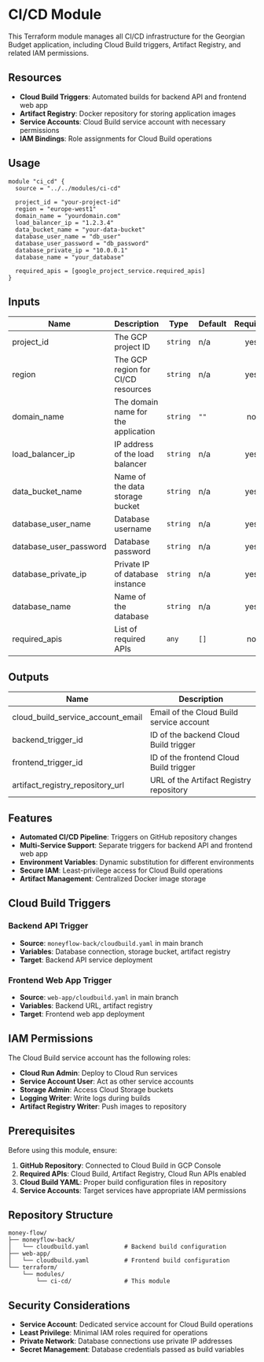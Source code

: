 # CI/CD Module

This Terraform module manages all CI/CD infrastructure for the Georgian Budget application, including Cloud Build triggers, Artifact Registry, and related IAM permissions.

## Resources

- **Cloud Build Triggers**: Automated builds for backend API and frontend web app
- **Artifact Registry**: Docker repository for storing application images
- **Service Accounts**: Cloud Build service account with necessary permissions
- **IAM Bindings**: Role assignments for Cloud Build operations

## Usage

```hcl
module "ci_cd" {
  source = "../../modules/ci-cd"

  project_id = "your-project-id"
  region = "europe-west1"
  domain_name = "yourdomain.com"
  load_balancer_ip = "1.2.3.4"
  data_bucket_name = "your-data-bucket"
  database_user_name = "db_user"
  database_user_password = "db_password"
  database_private_ip = "10.0.0.1"
  database_name = "your_database"

  required_apis = [google_project_service.required_apis]
}
```

## Inputs

| Name | Description | Type | Default | Required |
|------|-------------|------|---------|:--------:|
| project_id | The GCP project ID | `string` | n/a | yes |
| region | The GCP region for CI/CD resources | `string` | n/a | yes |
| domain_name | The domain name for the application | `string` | `""` | no |
| load_balancer_ip | IP address of the load balancer | `string` | n/a | yes |
| data_bucket_name | Name of the data storage bucket | `string` | n/a | yes |
| database_user_name | Database username | `string` | n/a | yes |
| database_user_password | Database password | `string` | n/a | yes |
| database_private_ip | Private IP of database instance | `string` | n/a | yes |
| database_name | Name of the database | `string` | n/a | yes |
| required_apis | List of required APIs | `any` | `[]` | no |

## Outputs

| Name | Description |
|------|-------------|
| cloud_build_service_account_email | Email of the Cloud Build service account |
| backend_trigger_id | ID of the backend Cloud Build trigger |
| frontend_trigger_id | ID of the frontend Cloud Build trigger |
| artifact_registry_repository_url | URL of the Artifact Registry repository |

## Features

- **Automated CI/CD Pipeline**: Triggers on GitHub repository changes
- **Multi-Service Support**: Separate triggers for backend API and frontend web app
- **Environment Variables**: Dynamic substitution for different environments
- **Secure IAM**: Least-privilege access for Cloud Build operations
- **Artifact Management**: Centralized Docker image storage

## Cloud Build Triggers

### Backend API Trigger
- **Source**: `moneyflow-back/cloudbuild.yaml` in main branch
- **Variables**: Database connection, storage bucket, artifact registry
- **Target**: Backend API service deployment

### Frontend Web App Trigger
- **Source**: `web-app/cloudbuild.yaml` in main branch
- **Variables**: Backend URL, artifact registry
- **Target**: Frontend web app deployment

## IAM Permissions

The Cloud Build service account has the following roles:
- **Cloud Run Admin**: Deploy to Cloud Run services
- **Service Account User**: Act as other service accounts
- **Storage Admin**: Access Cloud Storage buckets
- **Logging Writer**: Write logs during builds
- **Artifact Registry Writer**: Push images to repository

## Prerequisites

Before using this module, ensure:
1. **GitHub Repository**: Connected to Cloud Build in GCP Console
2. **Required APIs**: Cloud Build, Artifact Registry, Cloud Run APIs enabled
3. **Cloud Build YAML**: Proper build configuration files in repository
4. **Service Accounts**: Target services have appropriate IAM permissions

## Repository Structure

```
money-flow/
├── moneyflow-back/
│   └── cloudbuild.yaml          # Backend build configuration
├── web-app/
│   └── cloudbuild.yaml          # Frontend build configuration
└── terraform/
    └── modules/
        └── ci-cd/               # This module
```

## Security Considerations

- **Service Account**: Dedicated service account for Cloud Build operations
- **Least Privilege**: Minimal IAM roles required for operations
- **Private Network**: Database connections use private IP addresses
- **Secret Management**: Database credentials passed as build variables
